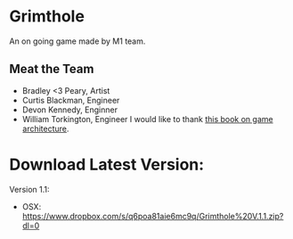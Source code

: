 # Grimthole
An on going game made by M1 team. 

## Meat the Team
 - Bradley <3 Peary, Artist
 - Curtis Blackman, Engineer
 - Devon Kennedy, Enginner
 - William Torkington, Engineer
I would like to thank [this book on game architecture](http://gameprogrammingpatterns.com/contents.html).

# Download Latest Version:
Version 1.1:
 - OSX: https://www.dropbox.com/s/q6poa81aie6mc9q/Grimthole%20V.1.1.zip?dl=0
